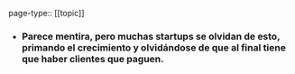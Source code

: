 page-type:: [[topic]]
- ### Parece mentira, pero muchas startups se olvidan de esto, primando el crecimiento y olvidándose de que al final tiene que haber clientes que paguen.



